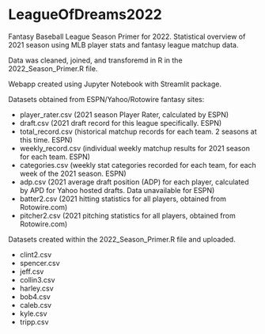 # LeagueOfDreams2022
Fantasy Baseball League Season Primer for 2022. Statistical overview of 2021 season using MLB player stats and fantasy league matchup data. 

Data was cleaned, joined, and transforemd in R in the 2022_Season_Primer.R file.

Webapp created using Jupyter Notebook with Streamlit package.

Datasets obtained from ESPN/Yahoo/Rotowire fantasy sites:
  - player_rater.csv (2021 season Player Rater, calculated by ESPN)
  - draft.csv (2021 draft record for this league specifically. ESPN)
  - total_record.csv (historical matchup records for each team. 2 seasons at this time. ESPN)
  - weekly_record.csv (individual weekly matchup results for 2021 season for each team. ESPN)
  - categories.csv (weekly stat categories recorded for each team, for each week of the 2021 season. ESPN)
  - adp.csv (2021 average draft position (ADP) for each player, calculated by APD for Yahoo hosted drafts. Data unavailable for ESPN)
  - batter2.csv (2021 hitting statistics for all players, obtained from Rotowire.com)
  - pitcher2.csv (2021 pitching statistics for all players, obtained from Rotowire.com)

Datasets created within the 2022_Season_Primer.R file and uploaded.
  - clint2.csv
  - spencer.csv
  - jeff.csv
  - collin3.csv
  - harley.csv
  - bob4.csv
  - caleb.csv
  - kyle.csv
  - tripp.csv

